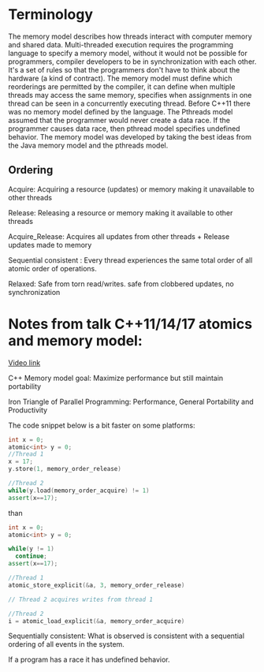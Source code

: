 # Terminology
The memory model describes how threads interact with computer memory and shared data. Multi-threaded
execution requires the programming language to specify a memory model, without it would not be possible
for programmers, compiler developers to be in synchronization with each other. It's a set of rules so
that the programmers don't have to think about the hardware (a kind of contract).
The memory model 
must define which reorderings are permitted by the compiler, it can define when multiple threads
may access the same memory, specifies when assignments in one thread can be seen in a concurrently
executing thread. Before C++11 there was no memory model defined by the language. The Pthreads model
assumed that the programmer would never create a data race. If the programmer causes data race, then pthread
model specifies undefined behavior. The memory model was developed by taking the best ideas from the Java memory model
and the pthreads model. 

## Ordering
Acquire: Acquiring a resource (updates) or memory making it unavailable to other threads

Release: Releasing a resource or memory making it available to other threads

Acquire_Release: Acquires all updates from other threads + Release updates made to memory

Sequential consistent : Every thread experiences the same total order of all atomic order
of operations.

Relaxed: Safe from torn read/writes. safe from clobbered updates, no synchronization

# Notes from talk C++11/14/17 atomics and memory model:
[Video link](https://www.youtube.com/watch?v=DS2m7T6NKZQ&t=3s)


C++ Memory model goal: Maximize performance but still maintain portability

Iron Triangle of Parallel Programming: Performance, General Portability and Productivity

The code snippet below is a bit faster on some platforms:
```c++
int x = 0;
atomic<int> y = 0;
//Thread 1
x = 17;
y.store(1, memory_order_release)

//Thread 2
while(y.load(memory_order_acquire) != 1)
assert(x==17);
```

than 
```c++
int x = 0;
atomic<int> y = 0;

while(y != 1)
  continue;
assert(x==17);
```

```c++
//Thread 1
atomic_store_explicit(&a, 3, memory_order_release)

// Thread 2 acquires writes from thread 1

//Thread 2
i = atomic_load_explicit(&a, memory_order_acquire)


```
Sequentially consistent: What is observed is consistent with a sequential ordering of 
all events in the system.

If a program has a race it has undefined behavior.




